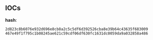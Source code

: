 
## IOCs

__hash__:

```text
2d823c8b6076e932d696e8cb8a2c5c5df6d392526cba8e39b64c43635f683009
467e49f1f795c1b08245ae621c59cdf06df630fc1631dc0059da9a032858a486
```